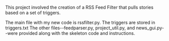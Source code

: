 This project involved the creation of a RSS Feed Filter that pulls stories based on a set of triggers.

The main file with my new code is rssfilter.py. 
The triggers are stored in triggers.txt
The other files--feedparser.py, project_util.py, and news_gui.py--were provided along with the skeleton code and instructions.  
